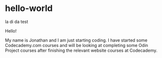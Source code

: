 # hello-world
la di da test 

Hello!

My name is Jonathan and I am just starting coding. I have started some Codecademy.com courses and will be looking at completing some Odin Project courses after finishing the relevant website courses at Codecademy. 

